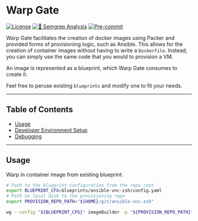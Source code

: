 # Warp Gate

[![License](https://img.shields.io/github/license/CowDogMoo/warpgate?label=License&style=flat&color=blue&logo=github)](https://github.com/CowDogMoo/warpgate/blob/main/LICENSE)
[![🚨 Semgrep Analysis](https://github.com/CowDogMoo/warpgate/actions/workflows/semgrep.yaml/badge.svg)](https://github.com/CowDogMoo/warpgate/actions/workflows/semgrep.yaml)
[![Pre-commit](https://github.com/CowDogMoo/warpgate/actions/workflows/pre-commit.yaml/badge.svg)](https://github.com/CowDogMoo/warpgate/actions/workflows/pre-commit.yaml)

Warp Gate facilitates the creation of docker images using Packer and
provided forms of provisioning logic, such as Ansible. This allows
for the creation of container images without having to write a
`Dockerfile`. Instead, you can simply use the same code that
you would to provision a VM.

An image is represented as a blueprint, which Warp Gate consumes
to create it.

Feel free to peruse existing `blueprints` and modify one to fit
your needs.

---

## Table of Contents

- [Usage](#usage)
- [Developer Environment Setup](docs/dev.md)
- [Debugging](docs/debug.md)

---

## Usage

Warp in container image from existing blueprint:

```bash
# Path to the blueprint configuration from the repo root
export BLUEPRINT_CFG=blueprints/ansible-vnc-zsh/config.yaml
# Path on local disk to the provisioning repo
export PROVISION_REPO_PATH="${HOME}/git/ansible-vnc-zsh"

wg --config "${BLUEPRINT_CFG}" imageBuilder -p "${PROVISION_REPO_PATH}"
```

